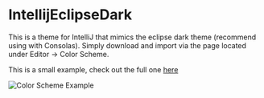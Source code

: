 # IntellijEclipseDark
This is a theme for IntelliJ that mimics the eclipse dark theme (recommend using with Consolas). Simply download and import via the page located under Editor -> Color Scheme.

This is a small example, check out the full one [here](https://raw.githubusercontent.com/piiertho/IntellijEclipseDark/master/Theme%20example.png)

![Color Scheme Example](https://github.com/piiertho/IntellijEclipseDark/blob/master/Theme%20example%20small.png)
